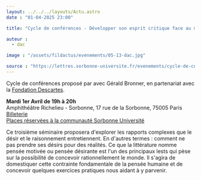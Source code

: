 ```yaml
---
layout: ../../../layouts/Actu.astro
date : "01-04-2025 23:00"

title: "Cycle de conférences - Développer son esprit critique face au monde de la désinformations"

auteur :
  - dac

image : "/assets/fildactus/evenements/05-13-dac.jpg"

source : "https://lettres.sorbonne-universite.fr/evenements/cycle-de-conferences-developper-son-esprit-critique-face-au-monde-de-la-desinformation"
---
```


Cycle de conférences proposé par avec Gérald Bronner, en partenariat avec la [Fondation Descartes](https://www.fondationdescartes.org/).

__Mardi 1er Avril de 19h à 20h__  
Amphithéâtre Richelieu - Sorbonne, 17 rue de la Sorbonne, 75005 Paris  
[Billeterie](https://www.billetweb.fr/gerald-bronner-developper-son-esprit-critique-face-au-monde-de-la-desinformation)  
[Places réservées à la communauté Sorbonne Université](https://activites.sorbonne-universite.fr/creneaux-activite?aid=168&resetfilters=0&clearordering=0&clearfilters=0)

Ce troisième séminaire proposera d'explorer les rapports complexes que le désir et le raisonnement entretiennent. En d'autres termes : comment ne pas prendre ses désirs pour des réalités. Ce que la littérature nomme pensée motivée ou pensée désirante est l'un des principaux lests qui pèse sur la possibilité de concevoir rationnellement le monde. Il s'agira de domestiquer cette contrainte fondamentale de la pensée humaine et de concevoir quelques exercices pratiques nous aidant à y parvenir.
